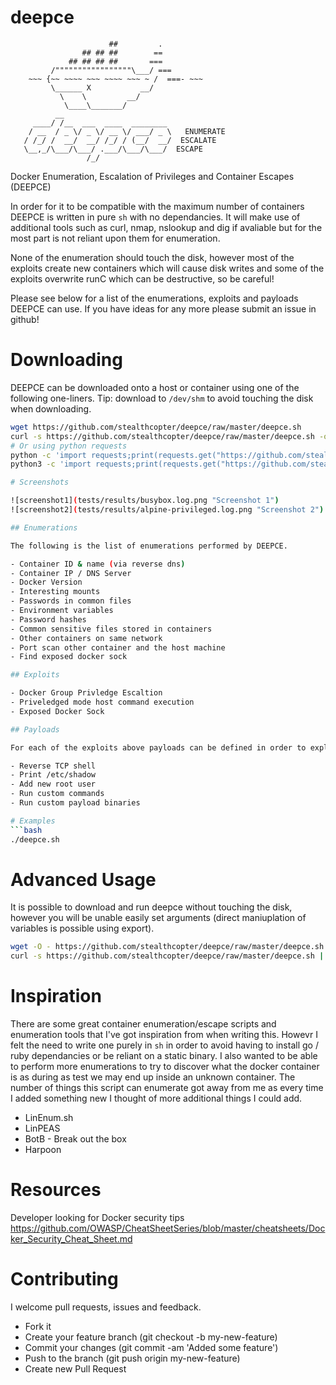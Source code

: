 # deepce

```
                      ##         .
                ## ## ##        ==
             ## ## ## ##       ===
         /"""""""""""""""""\___/ ===
    ~~~ {~~ ~~~~ ~~~ ~~~~ ~~~ ~ /  ===- ~~~
         \______ X           __/
           \    \         __/
            \____\_______/
          __                        
     ____/ /__  ___  ____  ________ 
    / __  / _ \/ _ \/ __ \/ ___/ _ \   ENUMERATE
   / /_/ /  __/  __/ /_/ / (__/  __/  ESCALATE
   \__,_/\___/\___/ .___/\___/\___/  ESCAPE
                 /_/
```

Docker Enumeration, Escalation of Privileges and Container Escapes (DEEPCE)

In order for it to be compatible with the maximum number of containers DEEPCE is written in pure `sh` with no dependancies. It will make use of additional tools such as curl, nmap, nslookup and dig if avaliable but for the most part is not reliant upon them for enumeration.

None of the enumeration should touch the disk, however most of the exploits create new containers which will cause disk writes and some of the exploits overwrite runC which can be destructive, so be careful!

Please see below for a list of the enumerations, exploits and payloads DEEPCE can use. If you have ideas for any more please submit an issue in github!

# Downloading

DEEPCE can be downloaded onto a host or container using one of the following one-liners. Tip: download to `/dev/shm` to avoid touching the disk when downloading.

```bash
wget https://github.com/stealthcopter/deepce/raw/master/deepce.sh
curl -s https://github.com/stealthcopter/deepce/raw/master/deepce.sh -o deepce.sh
# Or using python requests
python -c 'import requests;print(requests.get("https://github.com/stealthcopter/deepce/raw/master/deepce.sh").content)' > deepce.sh 
python3 -c 'import requests;print(requests.get("https://github.com/stealthcopter/deepce/raw/master/deepce.sh").content.decode("utf-8"))' > deepce.sh  

# Screenshots

![screenshot1](tests/results/busybox.log.png "Screenshot 1")
![screenshot2](tests/results/alpine-privileged.log.png "Screenshot 2")

## Enumerations

The following is the list of enumerations performed by DEEPCE. 

- Container ID & name (via reverse dns)
- Container IP / DNS Server
- Docker Version
- Interesting mounts
- Passwords in common files
- Environment variables
- Password hashes
- Common sensitive files stored in containers
- Other containers on same network
- Port scan other container and the host machine
- Find exposed docker sock

## Exploits

- Docker Group Privledge Escaltion
- Priveledged mode host command execution
- Exposed Docker Sock

## Payloads

For each of the exploits above payloads can be defined in order to exploit the host system. These include:

- Reverse TCP shell
- Print /etc/shadow
- Add new root user
- Run custom commands
- Run custom payload binaries

# Examples
```bash
./deepce.sh 
```

# Advanced Usage

It is possible to download and run deepce without touching the disk, however you will be unable easily set arguments (direct maniuplation of variables is possible using export).

```bash
wget -O - https://github.com/stealthcopter/deepce/raw/master/deepce.sh | sh
curl -s https://github.com/stealthcopter/deepce/raw/master/deepce.sh | sh
```

# Inspiration

There are some great container enumeration/escape scripts and enumeration tools that I've got inspiration from when writing this. Howevr I felt the need to write one purely in `sh` in order to avoid having to install go / ruby dependancies or be reliant on a static binary. I also wanted to be able to perform more enumerations to try to discover what the docker container is as during as test we may end up inside an unknown container. The number of things this script can enumerate got away from me as every time I added something new I thought of more additional things I could add.

- LinEnum.sh
- LinPEAS
- BotB - Break out the box
- Harpoon

# Resources

Developer looking for Docker security tips
https://github.com/OWASP/CheatSheetSeries/blob/master/cheatsheets/Docker_Security_Cheat_Sheet.md


# Contributing

I welcome pull requests, issues and feedback.

- Fork it
- Create your feature branch (git checkout -b my-new-feature)
- Commit your changes (git commit -am 'Added some feature')
- Push to the branch (git push origin my-new-feature)
- Create new Pull Request


